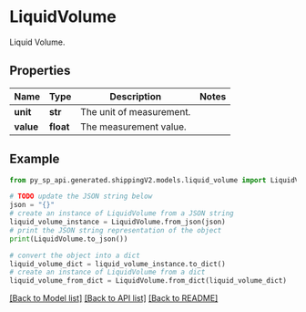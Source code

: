 # LiquidVolume

Liquid Volume.

## Properties

Name | Type | Description | Notes
------------ | ------------- | ------------- | -------------
**unit** | **str** | The unit of measurement. | 
**value** | **float** | The measurement value. | 

## Example

```python
from py_sp_api.generated.shippingV2.models.liquid_volume import LiquidVolume

# TODO update the JSON string below
json = "{}"
# create an instance of LiquidVolume from a JSON string
liquid_volume_instance = LiquidVolume.from_json(json)
# print the JSON string representation of the object
print(LiquidVolume.to_json())

# convert the object into a dict
liquid_volume_dict = liquid_volume_instance.to_dict()
# create an instance of LiquidVolume from a dict
liquid_volume_from_dict = LiquidVolume.from_dict(liquid_volume_dict)
```
[[Back to Model list]](../README.md#documentation-for-models) [[Back to API list]](../README.md#documentation-for-api-endpoints) [[Back to README]](../README.md)



